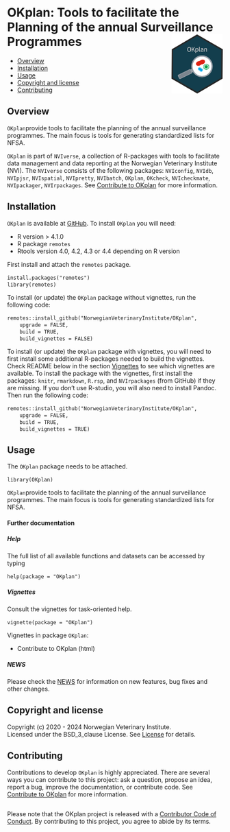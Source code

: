 # OKplan: Tools to facilitate the Planning of the annual Surveillance Programmes <img src="man/figures/OKplan_logo.png" align="right" height="138" />

<!-- README.md is generated from README.Rmd. Please edit that file -->

-   [Overview](#overview)
-   [Installation](#installation)
-   [Usage](#usage)
-   [Copyright and license](#copyright-and-license)
-   [Contributing](#contributing)

## Overview

`OKplan`provide tools to facilitate the planning of the annual
surveillance programmes. The main focus is tools for generating
standardized lists for NFSA.

`OKplan` is part of `NVIverse`, a collection of R-packages with tools to
facilitate data management and data reporting at the Norwegian
Veterinary Institute (NVI). The `NVIverse` consists of the following
packages: `NVIconfig`, `NVIdb`, `NVIpjsr`, `NVIspatial`, `NVIpretty`,
`NVIbatch`, `OKplan`, `OKcheck`, `NVIcheckmate`, `NVIpackager`,
`NVIrpackages`. See [Contribute to
OKplan](https://github.com/NorwegianVeterinaryInstitute/OKplan/blob/main/CONTRIBUTING.md)
for more information.

## Installation

`OKplan` is available at
[GitHub](https://github.com/NorwegianVeterinaryInstitute). To install
`OKplan` you will need:

-   R version &gt; 4.1.0
-   R package `remotes`
-   Rtools version 4.0, 4.2, 4.3 or 4.4 depending on R version

First install and attach the `remotes` package.

    install.packages("remotes")
    library(remotes)

To install (or update) the `OKplan` package without vignettes, run the
following code:

    remotes::install_github("NorwegianVeterinaryInstitute/OKplan",
        upgrade = FALSE,
        build = TRUE,
        build_vignettes = FALSE)

To install (or update) the `OKplan` package with vignettes, you will
need to first install some additional R-packages needed to build the
vignettes. Check README below in the section [Vignettes](#vignettes) to
see which vignettes are available. To install the package with the
vignettes, first install the packages: `knitr`, `rmarkdown`, `R.rsp`,
and `NVIrpackages` (from GitHub) if they are missing. If you don’t use
R-studio, you will also need to install Pandoc. Then run the following
code:

    remotes::install_github("NorwegianVeterinaryInstitute/OKplan",
        upgrade = FALSE,
        build = TRUE,
        build_vignettes = TRUE)

## Usage

The `OKplan` package needs to be attached.

    library(OKplan)

`OKplan`provide tools to facilitate the planning of the annual
surveillance programmes. The main focus is tools for generating
standardized lists for NFSA.

#### Further documentation

##### Help

The full list of all available functions and datasets can be accessed by
typing

    help(package = "OKplan")

##### Vignettes

Consult the vignettes for task-oriented help.

    vignette(package = "OKplan")

Vignettes in package `OKplan`:

-   Contribute to OKplan (html)

##### NEWS

Please check the
[NEWS](https://github.com/NorwegianVeterinaryInstitute/OKplan/blob/main/NEWS)
for information on new features, bug fixes and other changes.

## Copyright and license

Copyright (c) 2020 - 2024 Norwegian Veterinary Institute.  
Licensed under the BSD\_3\_clause License. See
[License](https://github.com/NorwegianVeterinaryInstitute/OKplan/blob/main/LICENSE)
for details.

## Contributing

Contributions to develop `OKplan` is highly appreciated. There are
several ways you can contribute to this project: ask a question, propose
an idea, report a bug, improve the documentation, or contribute code.
See [Contribute to
OKplan](https://github.com/NorwegianVeterinaryInstitute/OKplan/blob/main/CONTRIBUTING.md)
for more information.

## <!-- Code of conduct -->

Please note that the OKplan project is released with a [Contributor Code
of
Conduct](https://github.com/NorwegianVeterinaryInstitute/OKplan/blob/main/CODE_OF_CONDUCT.md).
By contributing to this project, you agree to abide by its terms.
